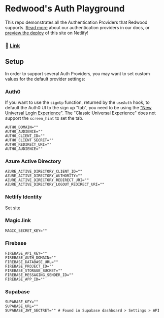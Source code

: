 # Redwood's Auth Playground

This repo demonstrates all the Authentication Providers that Redwood supports. [Read more](https://redwoodjs.com/docs/authentication) about our authentication providers in our docs, or [preview the deploy](https://redwood-playground-auth.netlify.app/) of this site on Netlify!


### 🔗 [Link](https://redwood-playground-auth.netlify.app/)

## Setup

In order to support several Auth Providers, you may want to set custom values for the default provider settings:

### Auth0

If you want to use the `signUp` function, returned by the `useAuth` hook, to default the Auth0 UI to the sign up "tab", you need to be using the ["New Universal Login Experience"](https://auth0.com/docs/universal-login/new-experience). The "Classic Universal Experience" does not support the `screen_hint` to set the tab.

```
AUTH0_DOMAIN=""
AUTH0_AUDIENCE=""
AUTH0_CLIENT_ID=""
AUTH0_CLIENT_SECRET=""
AUTH0_REDIRECT_URI=""
AUTH0_AUDIENCE=""
```

### Azure Active Directory

```
AZURE_ACTIVE_DIRECTORY_CLIENT_ID=""
AZURE_ACTIVE_DIRECTORY_AUTHORITY=""
AZURE_ACTIVE_DIRECTORY_REDIRECT_URI=""
AZURE_ACTIVE_DIRECTORY_LOGOUT_REDIRECT_URI=""
```

### Netlify Identity

Set site

### Magic.link

```
MAGIC_SECRET_KEY=""
```

### Firebase

```
FIREBASE_API_KEY=""
FIREBASE_AUTH_DOMAIN=""
FIREBASE_DATABASE_URL=""
FIREBASE_PROJECT_ID=""
FIREBASE_STORAGE_BUCKET=""
FIREBASE_MESSAGING_SENDER_ID=""
FIREBASE_APP_ID=""
```

### Supabase

```
SUPABASE_KEY=""
SUPABASE_URL=""
SUPABASE_JWT_SECTRET="" # Found in Supabase dashboard > Settings > API
```
